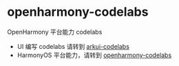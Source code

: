 # openharmony-codelabs
OpenHarmony 平台能力 codelabs
- UI 编写 codelabs 请转到 [arkui-codelabs](https://github.com/harmonyos-dev/arkUI-codelabs)
- HarmonyOS 平台能力，请转到 [openharmony-codelabs](https://github.com/harmonyos-dev/harmonyos-codelabs)
